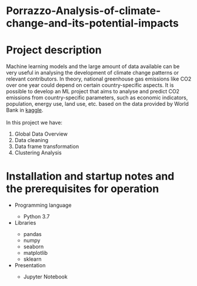 # Porrazzo-Analysis-of-climate-change-and-its-potential-impacts 
# Project description
Machine learning models and the large amount of data available can be very useful in analysing the development of climate change patterns or relevant contributors. In theory, national greenhouse gas emissions like CO2 over one year could depend on certain country-specific aspects. It is possible to develop an ML project that aims to analyse and predict CO2 emissions from country-specific parameters, such as economic indicators, population, energy use, land use, etc. based on the data provided by World Bank in [kaggle](https://www.kaggle.com/datasets/theworldbank/world-bank-climate-change-data). <br></br>
In this project we have:

1. Global Data Overview
2. Data cleaning
3. Data frame transformation
4. Clustering Analysis



# Installation and startup notes and the prerequisites for operation

<ul>
  <li>Programming language</li>
   <ul>
     <li> Python 3.7 </li>
   </ul>
  <li>Libraries</li> 
   <ul>
     <li> pandas </li>
    <li> numpy  </li>
    <li>  seaborn </li>
    <li>  matplotlib </li>
    <li> sklearn </li>
   </ul>
  <li>Presentation</li>
   <ul>
     <li>Jupyter Notebook</li>
  </ul>
</ul> 


